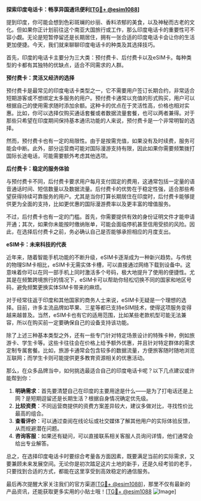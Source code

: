 **探索印度电话卡：畅享异国通讯便利[[TG💪+ @esim1088](https://t.me/s/esim1088)]**

提到印度，你可能会想到色彩斑斓的纱丽、香料浓郁的美食，以及神秘而古老的文化。但如果你正计划前往这个南亚大国旅行或工作，那么印度电话卡的重要性可不容小觑。无论是短暂停留还是长期居住，拥有一张合适的印度电话卡会让你的生活更加便捷。今天，我们就来聊聊印度电话卡的种类及其选择技巧。

首先，印度的电话卡主要分为三大类：预付费卡、后付费卡以及eSIM卡。每种类型的卡都有其独特的优缺点，适合不同需求的人群。

**预付费卡：灵活又经济的选择**

预付费卡是最常见的印度电话卡类型之一，它不需要用户签订长期合约，非常适合短期游客或不想绑定太多服务的用户。预付费卡通常以充值的形式购买，用户可以根据自己的使用需求随时添加余额。这种卡的优点在于灵活性高，价格也相对实惠。比如，你可以选择仅购买通话套餐或者数据流量套餐，也可以两者兼得。对于那些只希望在印度期间保持基本通讯功能的人来说，预付费卡是一个非常明智的选择。

然而，预付费卡也有一定的局限性。由于是按需充值，如果没有及时续费，服务可能会中断。此外，部分运营商可能对国际漫游支持有限，因此如果你需要频繁拨打国际长途电话，可能需要额外考虑其他选项。

**后付费卡：稳定的服务体验**

与预付费卡不同，后付费卡要求用户每月支付固定的费用，这通常包括一定量的语音通话时间、短信数量以及数据流量。后付费卡的优势在于稳定性强，适合那些希望获得持续可靠服务的用户。尤其是当你打算长期居住在印度时，后付费卡能够提供更为全面的支持，比如更优惠的国际漫游费率以及更丰富的增值服务。

不过，后付费卡也有一定的门槛。首先，你需要提供有效的身份证明文件才能申请开通；其次，如果你未能按时缴纳账单，可能会面临停机甚至信用受损的风险。因此，在选择后付费卡之前，务必确认自己是否能够承担相应的月度支出。

**eSIM卡：未来科技的代表**

近年来，随着智能手机功能的不断升级，eSIM卡逐渐成为一种新兴趋势。与传统的物理SIM卡相比，eSIM卡无需实体卡槽，可以直接通过网络下载到设备中。这意味着你可以在同一部手机上同时激活多个号码，极大地提升了使用的便捷性。尤其是在频繁跨境旅行的情况下，eSIM卡可以帮助你轻松切换不同的国家和地区号码，避免频繁更换实体SIM卡带来的麻烦。

对于经常往返于印度和其他国家的商务人士来说，eSIM卡无疑是一个理想的选择。目前，许多主流品牌如苹果、三星等都已支持eSIM技术，使得这项服务变得越来越普及。当然，eSIM卡也有它的适用范围，比如某些老款机型可能无法兼容，所以在购买前一定要确保自己的设备支持该功能。

除了上述三种基本类型之外，还有一些专门针对特定场景设计的特殊卡种，例如旅游卡、学生卡等。这些卡往往会在价格上给予额外优惠，并且针对特定群体的需求定制专属套餐。比如，旅游卡通常会包含较多的数据流量，方便旅客随时随地浏览互联网；而学生卡则可能提供更多教育资源相关的优惠活动。

那么，在众多品牌当中，如何挑选最适合自己的印度电话卡呢？以下几点建议或许能帮到你：

1. **明确需求**：首先要清楚自己在印度的主要用途是什么——是为了打电话还是上网？是短期逗留还是长期生活？根据自身情况确定优先级。
2. **比较资费**：不同运营商提供的资费方案差异较大，建议多做对比，寻找性价比最高的组合。
3. **查看评价**：可以通过查阅在线论坛或社交媒体了解其他用户的实际体验反馈，从而规避潜在问题。
4. **咨询客服**：如果还有疑问，可以直接联系相关客服人员询问详情，他们通常会给出专业解答。

总之，在选择印度电话卡时要综合考量各方面因素，既要满足当前的实际需求，又要兼顾未来发展空间。无论你是初次踏足这片土地的新手，还是久经考验的老手，只要找到合适的方式，都能在这里享受到高效稳定的通信服务。

最后再次提醒大家关注我们的官方渠道[[TG💪+ @esim1088](https://t.me/s/esim1088)]，那里不仅有最新的产品资讯，还能获取更多实用的小贴士哦！[[TG💪+ @esim1088](https://t.me/s/esim1088) ![Image](https://i.postimg.cc/4NQfJmqS/Snipaste-2025-05-13-00-14-12.png)]